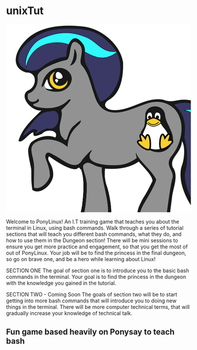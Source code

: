 # unixTut
![pony photo](/images/ponytweak.svg)

Welcome to PonyLinux! An I.T training game that teaches you about the terminal in Linux, using bash commands.
Walk through a series of tutorial sections that will teach you different bash commands, what they do, and how to use them in the Dungeon section!
There will be mini sessions to ensure you get more practice and engagement, so that you get the most of out of PonyLinux.
Your job will be to find the princess in the final dungeon, so go on brave one, and be a hero while learning about Linux!


SECTION ONE
The goal of section one is to introduce you to the basic bash commands in the terminal.
Your goal is to find the princess in the dungeon with the knowledge you gained in the tutorial.


SECTION TWO - Coming Soon
The goals of section two will be to start getting into more bash commands that will introduce you to doing new things in the terminal.
There will be more computer technical terms, that will gradually increase your knowledge of technical talk.

## Fun game based heavily on Ponysay to teach bash ##


